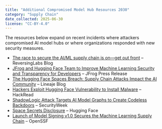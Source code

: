 ```yaml
---
title: "Additional Compromised Model Hub Resources 2030"
category: "Supply Chain"
date_collected: 2025-06-30
license: "CC-BY-4.0"
---
```


The resources below expand on recent incidents where attackers compromised AI model hubs or where organizations responded with new security measures.

- [The race to secure the AI/ML supply chain is on—get out front](https://www.reversinglabs.com/blog/the-race-to-secure-the-ai/ml-supply-chain-is-on-get-out-front) – ReversingLabs Blog
- [JFrog and Hugging Face Team to Improve Machine Learning Security and Transparency for Developers](https://investors.jfrog.com/news/news-details/2025/JFrog-and-Hugging-Face-Team-to-Improve-Machine-Learning-Security-and-Transparency-for-Developers/default.aspx) – JFrog Press Release
- [The Hugging Face Spaces Breach: Supply Chain Attacks Impact the AI Community](https://www.lineaje.com/post/the-hugging-face-spaces-breach-supply-chain-attacks-impact-the-ai-community) – Lineaje Blog
- [Hackers Exploit Hugging Face Vulnerability to Install Malware](https://hackread.com/hugging-face-vulnerability-ai-supply-chain-attack/) – HackRead
- [ShadowLogic Attack Targets AI Model Graphs to Create Codeless Backdoors](https://www.securityweek.com/shadowlogic-attack-targets-ai-model-graphs-to-create-codeless-backdoors/) – SecurityWeek
- [Space Secrets Disclosure](https://huggingface.co/blog/space-secrets-disclosure) – Hugging Face
- [Launch of Model Signing v1.0 Secures the Machine Learning Supply Chain](https://openssf.org/blog/2025/04/04/launch-of-model-signing-v1-0-openssf-ai-ml-working-group-secures-the-machine-learning-supply-chain/) – OpenSSF

